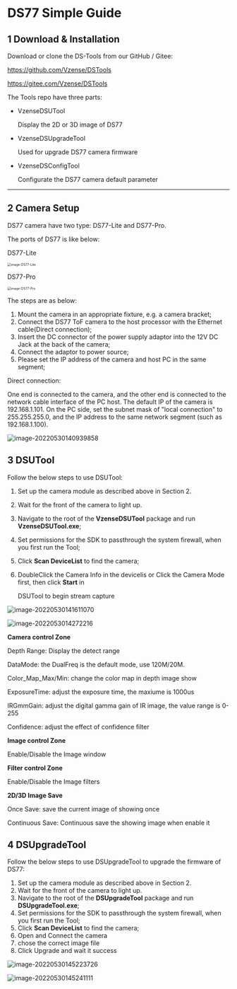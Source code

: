# DS77 Simple Guide



## 1 Download & Installation

Download or clone the DS-Tools from our GitHub / Gitee:

https://github.com/Vzense/DSTools

https://gitee.com/Vzense/DSTools

The Tools repo have three parts:

- VzenseDSUTool

  Display the 2D or 3D image of DS77 

- VzenseDSUpgradeTool

  Used for upgrade DS77 camera firmware 

- VzenseDSConfigTool

  Configurate the DS77 camera default parameter

------

## 2 Camera Setup

DS77 camera have two type: DS77-Lite and DS77-Pro.

The ports of DS77 is like below:

DS77-Lite

<img src="Images/DS77-Lite.png" alt="image-DS77-Lite" style="zoom:50%;" />

DS77-Pro

<img src="Images/DS77-Pro.png" alt="image-DS77-Pro" style="zoom:50%;" />

The steps are as below: 

1. Mount the camera in an appropriate fixture, e.g. a camera bracket; 
2. Connect the DS77 ToF camera to the host processor with the Ethernet cable(Direct connection);
3. Insert the DC connector of the power supply adaptor into the 12V DC Jack at the back of the camera; 
4. Connect the adaptor to power source; 
5. Please set the IP address of the camera and host PC in the same segment; 

Direct connection: 

One end is connected to the camera, and the other end is connected to the network cable interface of the PC host. The default IP of the camera is 192.168.1.101. On the PC side, set the subnet mask of "local connection" to 255.255.255.0, and the IP address to the same network segment (such as 192.168.1.100).

![image-20220530140939858](Images/direct_connection_config.png)



## 3 DSUTool

Follow the below steps to use DSUTool:

1. Set up the camera module as described above in Section 2.

2. Wait for the front of the camera to light up.

3. Navigate to the root of the **VzenseDSUTool** package and run **VzenseDSUTool.exe**;

4. Set permissions for the SDK to passthrough the system firewall, when you first run the Tool;

5. Click **Scan DeviceList** to find the camera;

6. DoubleClick the Camera Info in the devicelis or Click the Camera Mode first, then click **Start** in

   DSUTool to begin stream capture



![image-20220530141611070](Images/firewall_alert.png)



![image-2022053014272216](Images/VzenseDSUTool.png)

**Camera control Zone**

Depth Range: Display the detect range

DataMode: the DualFreq is the default mode, use 120M/20M.

Color_Map_Max/Min:  change the color map in depth image show

ExposureTime: adjust the exposure time, the maxiume is 1000us

IRGmmGain: adjust the digital gamma gain of IR image, the value range is 0-255

Confidence: adjust the effect of confidence filter 

**Image control Zone**

Enable/Disable the Image window

**Filter control Zone**

Enable/Disable the Image filters

**2D/3D Image Save**

Once Save: save the current image of showing once

Continuous Save: Continuous save the showing image when enable it

 

## 4 DSUpgradeTool

Follow the below steps to use DSUpgradeTool to upgrade the firmware of DS77:

1. Set up the camera module as described above in Section 2.
2. Wait for the front of the camera to light up.
3. Navigate to the root of the **DSUpgradeTool** package and run **DSUpgradeTool.exe**;
4. Set permissions for the SDK to passthrough the system firewall, when you first run the Tool;
5. Click **Scan DeviceList** to find the camera;
6. Open and Connect the camera
7. chose the correct image file 
8. Click Upgrade and wait it success

![image-20220530145223726](Images/VzenseDSUpgradeTool.png)

![image-20220530145241111](Images/VzenseDSUpgradeTool_done.png)
